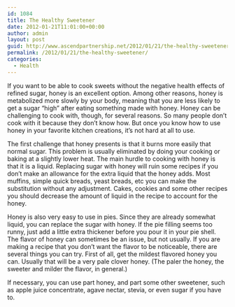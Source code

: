 ```yaml
---
id: 1084
title: The Healthy Sweetener
date: 2012-01-21T11:01:00+00:00
author: admin
layout: post
guid: http://www.ascendpartnership.net/2012/01/21/the-healthy-sweetener/
permalink: /2012/01/21/the-healthy-sweetener/
categories:
  - Health
---
```

If you want to be able to cook sweets without the negative health effects of refined sugar, honey is an excellent option. Among other reasons, honey is metabolized more slowly by your body, meaning that you are less likely to get a sugar “high” after eating something made with honey. Honey can be challenging to cook with, though, for several reasons. So many people don&#8217;t cook with it because they don&#8217;t know how. But once you know how to use honey in your favorite kitchen creations, it&#8217;s not hard at all to use.

The first challenge that honey presents is that it burns more easily that normal sugar. This problem is usually eliminated by doing your cooking or baking at a slightly lower heat. The main hurdle to cooking with honey is that it is a liquid. Replacing sugar with honey will ruin some recipes if you don&#8217;t make an allowance for the extra liquid that the honey adds. Most muffins, simple quick breads, yeast breads, etc you can make the substitution without any adjustment. Cakes, cookies and some other recipes you should decrease the amount of liquid in the recipe to account for the honey.

Honey is also very easy to use in pies. Since they are already somewhat liquid, you can replace the sugar with honey. If the pie filling seems too runny, just add a little extra thickener before you pour it in your pie shell. The flavor of honey can sometimes be an issue, but not usually. If you are making a recipe that you don&#8217;t want the flavor to be noticeable, there are several things you can try. First of all, get the mildest flavored honey you can. Usually that will be a very pale clover honey. (The paler the honey, the sweeter and milder the flavor, in general.)

If necessary, you can use part honey, and part some other sweetener, such as apple juice concentrate, agave nectar, stevia, or even sugar if you have to.